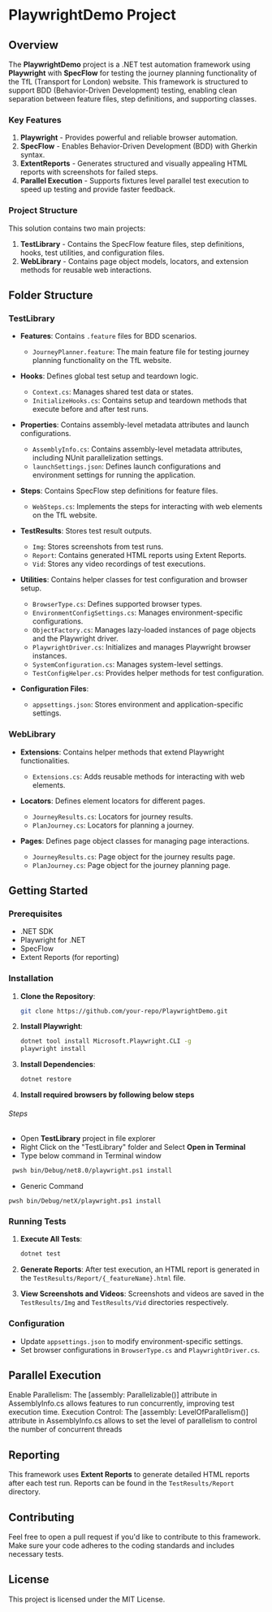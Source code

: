 
# PlaywrightDemo Project

## Overview

The **PlaywrightDemo** project is a .NET test automation framework using **Playwright** with **SpecFlow** for testing the journey planning functionality of the TfL (Transport for London) website. This framework is structured to support BDD (Behavior-Driven Development) testing, enabling clean separation between feature files, step definitions, and supporting classes.

### Key Features

1. **Playwright** - Provides powerful and reliable browser automation.
2. **SpecFlow** - Enables Behavior-Driven Development (BDD) with Gherkin syntax.
3. **ExtentReports** - Generates structured and visually appealing HTML reports with screenshots for failed steps.
4. **Parallel Execution** - Supports fixtures level parallel test execution to speed up testing and provide faster feedback.

### Project Structure

This solution contains two main projects:
1. **TestLibrary** - Contains the SpecFlow feature files, step definitions, hooks, test utilities, and configuration files.
2. **WebLibrary** - Contains page object models, locators, and extension methods for reusable web interactions.

## Folder Structure

### TestLibrary

- **Features**: Contains `.feature` files for BDD scenarios.  
  - `JourneyPlanner.feature`: The main feature file for testing journey planning functionality on the TfL website.
  
- **Hooks**: Defines global test setup and teardown logic.
  - `Context.cs`: Manages shared test data or states.
  - `InitializeHooks.cs`: Contains setup and teardown methods that execute before and after test runs.

- **Properties**: Contains assembly-level metadata attributes and launch configurations.
  - `AssemblyInfo.cs`: Contains assembly-level metadata attributes, including NUnit parallelization settings.
  - `launchSettings.json`: Defines launch configurations and environment settings for running the application.

- **Steps**: Contains SpecFlow step definitions for feature files.
  - `WebSteps.cs`: Implements the steps for interacting with web elements on the TfL website.

- **TestResults**: Stores test result outputs.
  - `Img`: Stores screenshots from test runs.
  - `Report`: Contains generated HTML reports using Extent Reports.
  - `Vid`: Stores any video recordings of test executions.

- **Utilities**: Contains helper classes for test configuration and browser setup.
  - `BrowserType.cs`: Defines supported browser types.
  - `EnvironmentConfigSettings.cs`: Manages environment-specific configurations.
  - `ObjectFactory.cs`: Manages lazy-loaded instances of page objects and the Playwright driver.
  - `PlaywrightDriver.cs`: Initializes and manages Playwright browser instances.
  - `SystemConfiguration.cs`: Manages system-level settings.
  - `TestConfigHelper.cs`: Provides helper methods for test configuration.

- **Configuration Files**:
  - `appsettings.json`: Stores environment and application-specific settings.

### WebLibrary

- **Extensions**: Contains helper methods that extend Playwright functionalities.
  - `Extensions.cs`: Adds reusable methods for interacting with web elements.

- **Locators**: Defines element locators for different pages.
  - `JourneyResults.cs`: Locators for journey results.
  - `PlanJourney.cs`: Locators for planning a journey.

- **Pages**: Defines page object classes for managing page interactions.
  - `JourneyResults.cs`: Page object for the journey results page.
  - `PlanJourney.cs`: Page object for the journey planning page.

## Getting Started

### Prerequisites

- .NET SDK
- Playwright for .NET
- SpecFlow
- Extent Reports (for reporting)

### Installation

1. **Clone the Repository**:
   ```bash
   git clone https://github.com/your-repo/PlaywrightDemo.git
   ```
   
2. **Install Playwright**:
   ```bash
   dotnet tool install Microsoft.Playwright.CLI -g
   playwright install
   ```

3. **Install Dependencies**:
   ```bash
   dotnet restore
   ```

4. **Install required browsers by following below steps**

###### Steps 

- Open **TestLibrary** project in file explorer 
- Right Click on the "TestLibrary" folder and Select **Open in Terminal**
- Type below command in Terminal window

 ```bash
  pwsh bin/Debug/net8.0/playwright.ps1 install
 ```

 - Generic Command

 ```
 pwsh bin/Debug/netX/playwright.ps1 install
 ```

### Running Tests

1. **Execute All Tests**:
   ```bash
   dotnet test
   ```

2. **Generate Reports**:
   After test execution, an HTML report is generated in the `TestResults/Report/{_featureName}.html` file.

3. **View Screenshots and Videos**:
   Screenshots and videos are saved in the `TestResults/Img` and `TestResults/Vid` directories respectively.

### Configuration

- Update `appsettings.json` to modify environment-specific settings.
- Set browser configurations in `BrowserType.cs` and `PlaywrightDriver.cs`.

## Parallel Execution

Enable Parallelism: The [assembly: Parallelizable()] attribute in AssemblyInfo.cs allows features to run concurrently, improving test execution time.
Execution Control: The [assembly: LevelOfParallelism()] attribute in AssemblyInfo.cs allows to set the level of parallelism to control the number of concurrent threads

## Reporting

This framework uses **Extent Reports** to generate detailed HTML reports after each test run. Reports can be found in the `TestResults/Report` directory.

## Contributing

Feel free to open a pull request if you'd like to contribute to this framework. Make sure your code adheres to the coding standards and includes necessary tests.

## License

This project is licensed under the MIT License.
